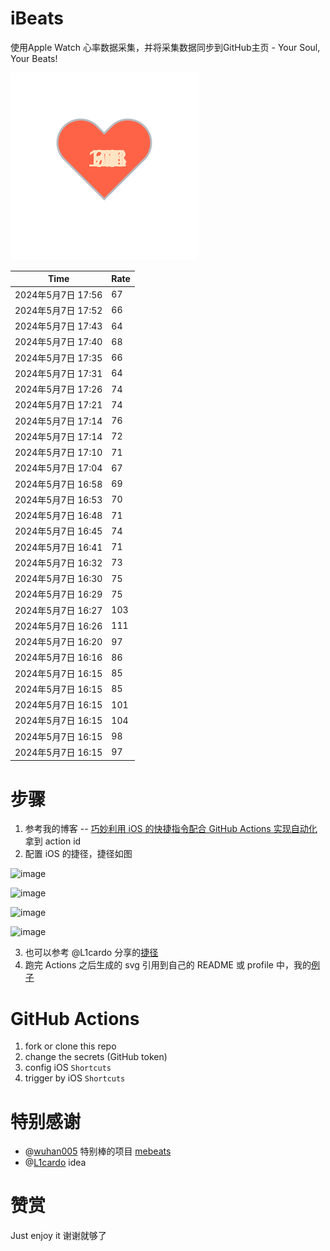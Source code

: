 # iBeats
使用Apple Watch 心率数据采集，并将采集数据同步到GitHub主页 - Your Soul, Your Beats!

![](./files/heart.svg)

<!--START_SECTION:my_heart_rate-->
| Time | Rate | 
 | ---- | ---- | 
| 2024年5月7日 17:56 | 67 |
| 2024年5月7日 17:52 | 66 |
| 2024年5月7日 17:43 | 64 |
| 2024年5月7日 17:40 | 68 |
| 2024年5月7日 17:35 | 66 |
| 2024年5月7日 17:31 | 64 |
| 2024年5月7日 17:26 | 74 |
| 2024年5月7日 17:21 | 74 |
| 2024年5月7日 17:14 | 76 |
| 2024年5月7日 17:14 | 72 |
| 2024年5月7日 17:10 | 71 |
| 2024年5月7日 17:04 | 67 |
| 2024年5月7日 16:58 | 69 |
| 2024年5月7日 16:53 | 70 |
| 2024年5月7日 16:48 | 71 |
| 2024年5月7日 16:45 | 74 |
| 2024年5月7日 16:41 | 71 |
| 2024年5月7日 16:32 | 73 |
| 2024年5月7日 16:30 | 75 |
| 2024年5月7日 16:29 | 75 |
| 2024年5月7日 16:27 | 103 |
| 2024年5月7日 16:26 | 111 |
| 2024年5月7日 16:20 | 97 |
| 2024年5月7日 16:16 | 86 |
| 2024年5月7日 16:15 | 85 |
| 2024年5月7日 16:15 | 85 |
| 2024年5月7日 16:15 | 101 |
| 2024年5月7日 16:15 | 104 |
| 2024年5月7日 16:15 | 98 |
| 2024年5月7日 16:15 | 97 |

<!--END_SECTION:my_heart_rate-->

# 步骤
1. 参考我的博客 -- [巧妙利用 iOS 的快捷指令配合 GitHub Actions 实现自动化](https://github.com/yihong0618/gitblog/issues/198) 拿到 action id
2. 配置 iOS 的捷径，捷径如图

![image](https://user-images.githubusercontent.com/15976103/122154218-0db0b480-ce97-11eb-93bb-5aec07c558dc.png)

![image](https://user-images.githubusercontent.com/15976103/122154236-186b4980-ce97-11eb-8e4b-70551a0391ae.png)

![image](https://user-images.githubusercontent.com/15976103/122154268-2d47dd00-ce97-11eb-902e-3acf292265a9.png)

![image](https://user-images.githubusercontent.com/15976103/122174055-fa144680-ceb4-11eb-9be2-3eb83cd516f7.png)

3. 也可以参考 @L1cardo 分享的[捷径](https://www.icloud.com/shortcuts/6ab6047b459c41ad822ad6b94b1c03d4)
4. 跑完 Actions 之后生成的 svg 引用到自己的 README 或 profile 中，我的[例子](https://github.com/yihong0618) 

# GitHub Actions

1. fork or clone this repo
2. change the secrets (GitHub token)
3. config iOS `Shortcuts` 
4. trigger by iOS `Shortcuts`

# 特别感谢
- @[wuhan005](https://github.com/wuhan005) 特别棒的项目 [mebeats](https://github.com/wuhan005/mebeats)
- @[L1cardo](https://github.com/L1cardo) idea

# 赞赏
Just enjoy it
谢谢就够了
